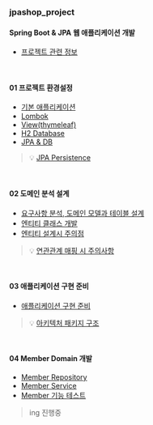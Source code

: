 ### jpashop_project
#### Spring Boot & JPA 웹 애플리케이션 개발
- [프로젝트 관련 정보](https://velog.io/@syb0228/SpringBootJPA-%EC%9B%B9-%EC%95%A0%ED%94%8C%EB%A6%AC%EC%BC%80%EC%9D%B4%EC%85%98-%EA%B0%9C%EB%B0%9C)

<br>

#### 01 프로젝트 환경설정
- [기본 애플리케이션](https://velog.io/@syb0228/01-%ED%94%84%EB%A1%9C%EC%A0%9D%ED%8A%B8-%ED%99%98%EA%B2%BD%EC%84%A4%EC%A0%95-%EA%B8%B0%EB%B3%B8-%EC%95%A0%ED%94%8C%EB%A6%AC%EC%BC%80%EC%9D%B4%EC%85%98)
- [Lombok](https://velog.io/@syb0228/01-%ED%94%84%EB%A1%9C%EC%A0%9D%ED%8A%B8-%ED%99%98%EA%B2%BD%EC%84%A4%EC%A0%95-Lombok)
- [View(thymeleaf)](https://velog.io/@syb0228/01-%ED%94%84%EB%A1%9C%EC%A0%9D%ED%8A%B8-%ED%99%98%EA%B2%BD%EC%84%A4%EC%A0%95-View)
- [H2 Database](https://velog.io/@syb0228/01-%ED%94%84%EB%A1%9C%EC%A0%9D%ED%8A%B8-%ED%99%98%EA%B2%BD%EC%84%A4%EC%A0%95-H2-Database)
- [JPA & DB](https://velog.io/@syb0228/01-%ED%94%84%EB%A1%9C%EC%A0%9D%ED%8A%B8-%ED%99%98%EA%B2%BD%EC%84%A4%EC%A0%95-JPA-DB)

> 💡 [JPA Persistence](https://velog.io/@syb0228/JPA-Persistence)

<br>

#### 02 도메인 분석 설계
- [요구사항 분석, 도메인 모델과 테이블 설계](https://velog.io/@syb0228/02-%EB%8F%84%EB%A9%94%EC%9D%B8-%EB%B6%84%EC%84%9D-%EC%84%A4%EA%B3%84-%EC%9A%94%EA%B5%AC%EC%82%AC%ED%95%AD-%EB%B6%84%EC%84%9D)
- [엔티티 클래스 개발](https://velog.io/@syb0228/02-%EB%8F%84%EB%A9%94%EC%9D%B8-%EB%B6%84%EC%84%9D-%EC%84%A4%EA%B3%84-%EC%97%94%ED%8B%B0%ED%8B%B0-%ED%81%B4%EB%9E%98%EC%8A%A4-%EA%B0%9C%EB%B0%9C)
- [엔티티 설계시 주의점](https://velog.io/@syb0228/02-%EB%8F%84%EB%A9%94%EC%9D%B8-%EB%B6%84%EC%84%9D-%EC%84%A4%EA%B3%84-%EC%97%94%ED%8B%B0%ED%8B%B0-%EC%84%A4%EA%B3%84%EC%8B%9C-%EC%A3%BC%EC%9D%98%EC%A0%90)

> 💡 [연관관계 매핑 시 주의사항](https://velog.io/@syb0228/%EC%97%B0%EA%B4%80%EA%B4%80%EA%B3%84-%EB%A7%A4%ED%95%91-%EC%8B%9C-%EC%A3%BC%EC%9D%98%EC%82%AC%ED%95%AD)

<br>

#### 03 애플리케이션 구현 준비
- [애플리케이션 구현 준비](https://velog.io/@syb0228/03-%EC%95%A0%ED%94%8C%EB%A6%AC%EC%BC%80%EC%9D%B4%EC%85%98-%EA%B5%AC%ED%98%84-%EC%A4%80%EB%B9%84)

> 💡 [아키텍처 패키지 구조](https://velog.io/@syb0228/%EC%95%84%ED%82%A4%ED%85%8D%EC%B2%98-%ED%8C%A8%ED%82%A4%EC%A7%80-%EA%B5%AC%EC%A1%B0-%EA%B3%84%EC%B8%B5%ED%98%95-vs-%EB%8F%84%EB%A9%94%EC%9D%B8%ED%98%95)

<br>

#### 04 Member Domain 개발  
- [Member Repository](https://velog.io/@syb0228/04-%ED%9A%8C%EC%9B%90-%EB%8F%84%EB%A9%94%EC%9D%B8-%EA%B0%9C%EB%B0%9C-Member-Repository)
- [Member Service](https://velog.io/@syb0228/04-%ED%9A%8C%EC%9B%90-%EB%8F%84%EB%A9%94%EC%9D%B8-%EA%B0%9C%EB%B0%9C-Member-Service)
- [Member 기능 테스트](https://velog.io/@syb0228/04-%ED%9A%8C%EC%9B%90-%EB%8F%84%EB%A9%94%EC%9D%B8-%EA%B0%9C%EB%B0%9C-Member-%EA%B8%B0%EB%8A%A5-%ED%85%8C%EC%8A%A4%ED%8A%B8)

>ing 진행중
